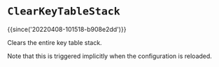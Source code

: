 # `ClearKeyTableStack`

{{since('20220408-101518-b908e2dd')}}

Clears the entire key table stack.

Note that this is triggered implicitly when the configuration is reloaded.

